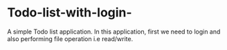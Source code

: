 # Todo-list-with-login-
A simple Todo list application. In this application, first we need to login and also performing file operation i.e read/write.  
